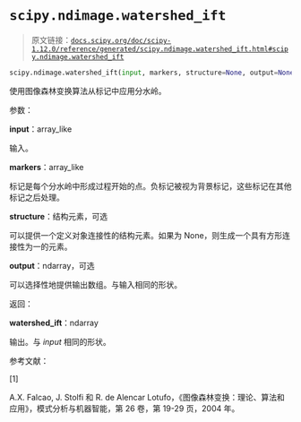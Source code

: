 # `scipy.ndimage.watershed_ift`

> 原文链接：[`docs.scipy.org/doc/scipy-1.12.0/reference/generated/scipy.ndimage.watershed_ift.html#scipy.ndimage.watershed_ift`](https://docs.scipy.org/doc/scipy-1.12.0/reference/generated/scipy.ndimage.watershed_ift.html#scipy.ndimage.watershed_ift)

```py
scipy.ndimage.watershed_ift(input, markers, structure=None, output=None)
```

使用图像森林变换算法从标记中应用分水岭。

参数：

**input**：array_like

输入。

**markers**：array_like

标记是每个分水岭中形成过程开始的点。负标记被视为背景标记，这些标记在其他标记之后处理。

**structure**：结构元素，可选

可以提供一个定义对象连接性的结构元素。如果为 None，则生成一个具有方形连接性为一的元素。

**output**：ndarray，可选

可以选择性地提供输出数组。与输入相同的形状。

返回：

**watershed_ift**：ndarray

输出。与 *input* 相同的形状。

参考文献：

[1]

A.X. Falcao, J. Stolfi 和 R. de Alencar Lotufo，《图像森林变换：理论、算法和应用》，模式分析与机器智能，第 26 卷，第 19-29 页，2004 年。
